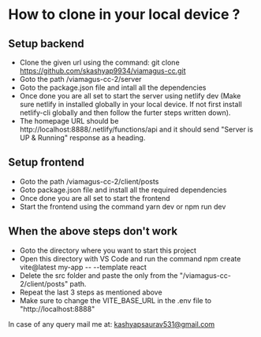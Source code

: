 # How to clone in your local device ?

## Setup backend

* Clone the given url using the command: git clone https://github.com/skashyap9934/viamagus-cc.git
* Goto the path /viamagus-cc-2/server
* Goto the package.json file and intall all the dependencies
* Once done you are all set to start the server using netlify dev (Make sure netlify in installed globally in your local device. If not first install netlify-cli globally and then follow the furter steps written down).
* The homepage URL should be http://localhost:8888/.netlify/functions/api and it should send "Server is UP & Running" response as a heading.

## Setup frontend
* Goto the path /viamagus-cc-2/client/posts
* Goto package.json file and install all the required dependencies
* Once done you are all set to start the frontend
* Start the frontend using the command yarn dev or npm run dev

## When the above steps don't work
* Goto the directory where you want to start this project
* Open this directory with VS Code and run the command npm create vite@latest my-app -- --template react
* Delete the src folder and paste the only from the "/viamagus-cc-2/client/posts" path.
* Repeat the last 3 steps as mentioned above
* Make sure to change the VITE_BASE_URL in the .env file to "http://localhost:8888"

In case of any query mail me at: kashyapsaurav531@gmail.com
